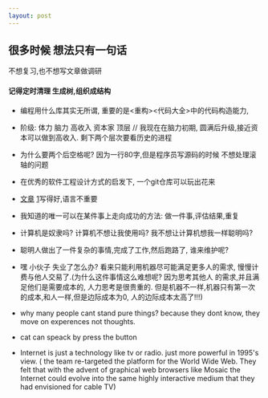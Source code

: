 ```yaml
---
layout: post
---
```

## 很多时候 想法只有一句话 
不想复习,也不想写文章做调研  
#### 记得定时清理 生成树,组织成结构

* 编程用什么库其实无所谓,
重要的是<重构><代码大全>中的代码构造能力,

* 阶级: 体力 脑力 高收入 资本家 顶层 // 我现在在脑力初期,
圆满后升级,接近资本可以做到高收入.
剩下两个层次要看历史的进程

* 为什么要两个后空格呢? 因为一行80字,但是程序员写源码的时候
不想处理滚轴的问题

* 在优秀的软件工程设计方式的启发下, 一个git仓库可以玩出花来 

* [文章][art-article] [1][11]写得好,语言不重要  

[art-article]: https://www.hillelwayne.com/post/performance-matters/
[11]: https://blog.csdn.net/liujian20150808/article/details/50848646

* 我知道的唯一可以在某件事上走向成功的方法: 做一件事,评估结果,重复

* 计算机是奴隶吗? 计算机不想让我使用吗? 我不想让计算机想我一样聪明吗?  

* 聪明人做出了一件复杂的事情,完成了工作,然后跑路了, 谁来维护呢?

* 嘿 小伙子 失业了怎么办? 看来只能利用机器尽可能满足更多人的需求,
慢慢计费与他人交易了.(为什么这件事情这么难想呢? 因为思考其他人
的需求,并且满足他们是需要成本的, 人力思考是很贵重的.
但是机器不一样,机器只有第一次的成本,和人一样,但是边际成本为0,
人的边际成本太高了!!!)    

* why many people cant stand pure things? because
 they dont know, they move on experences not thoughts.  
 
* cat can speack by press the button

* Internet is just a technology like tv or radio. 
just more powerful in 1995's view. ( the team re-targeted the platform for the World Wide Web. They felt that with the advent of graphical web browsers like Mosaic the Internet could evolve into the same highly interactive medium that they had envisioned for cable TV)
